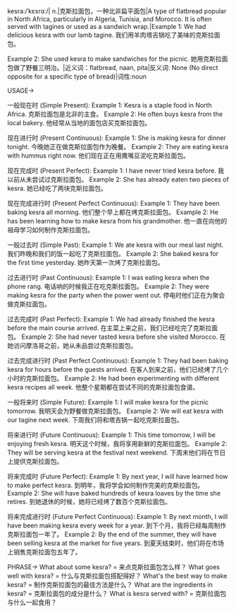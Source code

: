 kesra:/ˈkɛsrɑː/| n.|克斯拉面包，一种北非扁平面包|A type of flatbread popular in North Africa, particularly in Algeria, Tunisia, and Morocco. It is often served with tagines or used as a sandwich wrap.|Example 1: We had delicious kesra with our lamb tagine. 我们用羊肉塔吉锅吃了美味的克斯拉面包。

Example 2: She used kesra to make sandwiches for the picnic. 她用克斯拉面包做了野餐三明治。|近义词：flatbread, naan, pita|反义词: None (No direct opposite for a specific type of bread)|词性:noun


USAGE->

一般现在时 (Simple Present):
Example 1: Kesra is a staple food in North Africa.  克斯拉面包是北非的主食。
Example 2:  He often buys kesra from the local bakery. 他经常从当地的面包店买克斯拉面包。


现在进行时 (Present Continuous):
Example 1: She is making kesra for dinner tonight. 今晚她正在做克斯拉面包作为晚餐。
Example 2: They are eating kesra with hummus right now. 他们现在正在用鹰嘴豆泥吃克斯拉面包。


现在完成时 (Present Perfect):
Example 1: I have never tried kesra before. 我以前从未尝试过克斯拉面包。
Example 2:  She has already eaten two pieces of kesra. 她已经吃了两块克斯拉面包。


现在完成进行时 (Present Perfect Continuous):
Example 1:  They have been baking kesra all morning. 他们整个早上都在烤克斯拉面包。
Example 2: He has been learning how to make kesra from his grandmother. 他一直在向他的祖母学习如何制作克斯拉面包。


一般过去时 (Simple Past):
Example 1: We ate kesra with our meal last night. 我们昨晚和我们的饭一起吃了克斯拉面包。
Example 2:  She baked kesra for the first time yesterday. 她昨天第一次烤了克斯拉面包。


过去进行时 (Past Continuous):
Example 1: I was eating kesra when the phone rang. 电话响的时候我正在吃克斯拉面包。
Example 2: They were making kesra for the party when the power went out.  停电时他们正在为聚会做克斯拉面包。


过去完成时 (Past Perfect):
Example 1: We had already finished the kesra before the main course arrived. 在主菜上来之前，我们已经吃完了克斯拉面包。
Example 2: She had never tasted kesra before she visited Morocco. 在她访问摩洛哥之前，她从未品尝过克斯拉面包。


过去完成进行时 (Past Perfect Continuous):
Example 1: They had been baking kesra for hours before the guests arrived. 在客人到来之前，他们已经烤了几个小时的克斯拉面包。
Example 2: He had been experimenting with different kesra recipes all week. 他整个星期都在尝试不同的克斯拉面包食谱。


一般将来时 (Simple Future):
Example 1: I will make kesra for the picnic tomorrow. 我明天会为野餐做克斯拉面包。
Example 2: We will eat kesra with our tagine next week.  下周我们将和塔吉锅一起吃克斯拉面包。


将来进行时 (Future Continuous):
Example 1: This time tomorrow, I will be enjoying fresh kesra. 明天这个时候，我将享用新鲜的克斯拉面包。
Example 2: They will be serving kesra at the festival next weekend. 下周末他们将在节日上提供克斯拉面包。


将来完成时 (Future Perfect):
Example 1: By next year, I will have learned how to make perfect kesra. 到明年，我将学会如何制作完美的克斯拉面包。
Example 2:  She will have baked hundreds of kesra loaves by the time she retires. 到她退休的时候，她将已经烤了数百个克斯拉面包。


将来完成进行时 (Future Perfect Continuous):
Example 1: By next month, I will have been making kesra every week for a year. 到下个月，我将已经每周制作克斯拉面包一年了。
Example 2: By the end of the summer, they will have been selling kesra at the market for five years. 到夏天结束时，他们将在市场上销售克斯拉面包五年了。




PHRASE->
What about some kesra? = 来点克斯拉面包怎么样？
What goes well with kesra? = 什么与克斯拉面包搭配得好？
What's the best way to make kesra? = 制作克斯拉面包的最佳方法是什么？
What are the ingredients in kesra? = 克斯拉面包的成分是什么？
What is kesra served with? = 克斯拉面包与什么一起食用？


